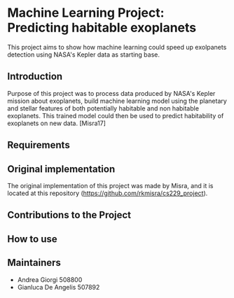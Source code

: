 # Machine Learning Project: Predicting habitable exoplanets

This project aims to show how machine learning could speed up exolpanets detection using NASA's Kepler data as starting base. 

Introduction
------------

Purpose of this project was to process data produced by NASA's Kepler mission about exoplanets, build machine learning model using the planetary and stellar features of both potentially habitable and non habitable exoplanets. This trained model could then be used to predict habitability of exoplanets on new data. [Misra17]

Requirements
------------

Original implementation
------------

The original implementation of this project was made by Misra, and it is located at this repository (https://github.com/rkmisra/cs229_project). 

Contributions to the Project
------------

How to use
------------

Maintainers
------------

* Andrea Giorgi 508800
* Gianluca De Angelis 507892


